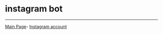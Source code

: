 # instagram bot
------
<a href="https://barpos.github.io/">Main Page</a><a>-</a>
<a href="https://www.instagram.com/barposstestss_bot/" target="_blank"> Instagram account</a>
